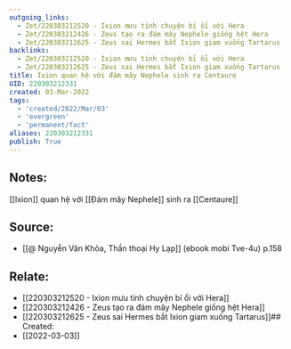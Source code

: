 ```yaml
---
outgoing_links:
  - Zet/220303212520 - Ixion mưu tính chuyện bỉ ổi với Hera
  - Zet/220303212426 - Zeus tạo ra đám mây Nephele giống hệt Hera
  - Zet/220303212625 - Zeus sai Hermes bắt Ixion giam xuống Tartarus
backlinks:
  - Zet/220303212520 - Ixion mưu tính chuyện bỉ ổi với Hera
  - Zet/220303212625 - Zeus sai Hermes bắt Ixion giam xuống Tartarus
title: Ixion quan hệ với đám mây Nephele sinh ra Centaure
UID: 220303212331
created: 03-Mar-2022
tags:
  - 'created/2022/Mar/03'
  - 'evergreen'
  - 'permanent/fact'
aliases: 220303212331
publish: True
---
```

## Notes:
[[Ixion]] quan hệ với [[Đám mây Nephele]] sinh ra [[Centaure]]

## Source:
- [[@ Nguyễn Văn Khỏa, Thần thoại Hy Lạp]] (ebook mobi Tve-4u) p.158

## Relate:
- [[220303212520 - Ixion mưu tính chuyện bỉ ổi với Hera]]
- [[220303212426 - Zeus tạo ra đám mây Nephele giống hệt Hera]]
- [[220303212625 - Zeus sai Hermes bắt Ixion giam xuống Tartarus]]## Created:
- [[2022-03-03]]
